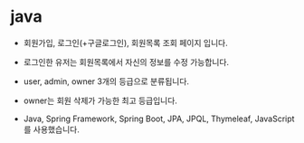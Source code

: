 # java
- 회원가입, 로그인(+구글로그인), 회원목록 조회 페이지 입니다.
- 로그인한 유저는 회원목록에서 자신의 정보를 수정 가능합니다.
- user, admin, owner 3개의 등급으로 분류됩니다.
- owner는 회원 삭제가 가능한 최고 등급입니다.

- Java, Spring Framework, Spring Boot, JPA, JPQL, Thymeleaf, JavaScript를 사용했습니다.
